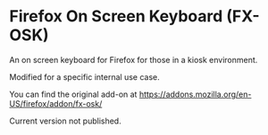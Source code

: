 # Firefox On Screen Keyboard (FX-OSK)
An on screen keyboard for Firefox for those in a kiosk environment.

Modified for a specific internal use case.

You can find the original add-on at https://addons.mozilla.org/en-US/firefox/addon/fx-osk/

Current version not published.
